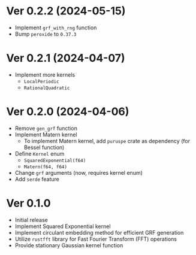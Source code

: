 # Ver 0.2.2 (2024-05-15)

- Implement `grf_with_rng` function
- Bump `peroxide` to `0.37.3`

# Ver 0.2.1 (2024-04-07)

- Implement more kernels
  - `LocalPeriodic`
  - `RationalQuadratic`

# Ver 0.2.0 (2024-04-06)

- Remove `gen_grf` function
- Implement Matern kernel
  - To implement Matern kernel, add `puruspe` crate as dependency (for Bessel function)
- Define `Kernel` enum
  - `SquaredExponential(f64)`
  - `Matern(f64, f64)`
- Change `grf` arguments (now, requires kernel enum)
- Add `serde` feature

# Ver 0.1.0

- Initial release
- Implement Squared Exponential kernel
- Implement circulant embedding method for efficient GRF generation
- Utilize `rustfft` library for Fast Fourier Transform (FFT) operations
- Provide stationary Gaussian kernel function

